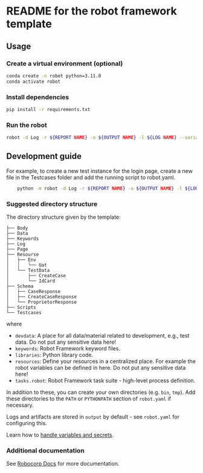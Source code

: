 # README for the robot framework template

## Usage

### Create a virtual environment (optional)

```bash
conda create -n robot python=3.11.0
conda activate robot
```

### Install dependencies

```bash
pip install -r requirements.txt
```

### Run the robot

```bash
robot -d Log -r ${REPORT NAME} -o ${OUTPUT NAME} -l ${LOG NAME} --variable env:${ENV Testcases/NAME OF FILE}.robot
```

## Development guide

For example, to create a new test instance for the login page, create a new file in the Testcases folder and add the running script to robot.yaml.

```bash
    python -m robot -d Log -r ${REPORT NAME} -o ${OUTPUT NAME} -l ${LOG NAME} --variable env:${ENV Testcases/NAME OF FILE}.robot
```

### Suggested directory structure

The directory structure given by the template:

```
├── Body
├── Data
├── Keywords
├── Log
├── Page
├── Resourse
│   ├── Env
│   │   └── Uat
│   └── TestData
│       ├── CreateCase
│       └── IdCard
├── Schema
│   ├── CaseResponse
│   ├── CreateCaseResponse
│   └── ProprietorResponse
├── Scripts
└── Testcases
```

where

- `devdata`: A place for all data/material related to development, e.g., test data. Do not put any sensitive data here!
- `keywords`: Robot Framework keyword files.
- `libraries`: Python library code.
- `resources`: Define your resources in a centralized place. For example the robot variables can be defined in here. Do not put any sensitive data here!
- `tasks.robot`: Robot Framework task suite - high-level process definition.

In addition to these, you can create your own directories (e.g. `bin`, `tmp`). Add these directories to the `PATH` or `PYTHONPATH` section of `robot.yaml` if necessary.

Logs and artifacts are stored in `output` by default - see `robot.yaml` for configuring this.

Learn how to [handle variables and secrets](https://robocorp.com/docs/development-guide/variables-and-secrets/secret-management).

### Additional documentation

See [Robocorp Docs](https://robocorp.com/docs/) for more documentation.
